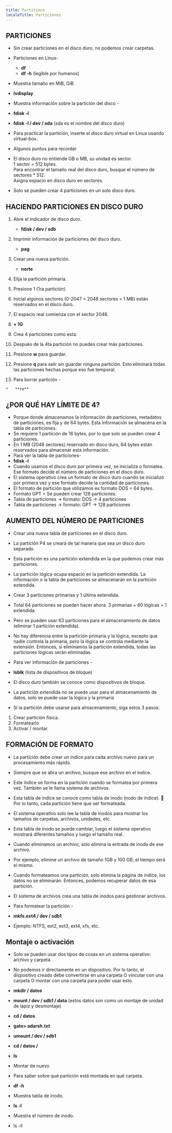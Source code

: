 ---
title: Partitions
localeTitle: Particiones
---## PARTICIONES

*   Sin crear particiones en el disco duro, no podemos crear carpetas.
    
*   Particiones en Linux-
    
    *   **df**
    *   **df -h** (legible por humanos)
*   Muestra tamaño en MiB, GiB
    
*   **lvdisplay**
    
*   Muestra información sobre la partición del disco -
    
*   **fdisk -l**
    
*   **fdisk -l / dev / sda** (sda es el nombre del disco duro)
    
*   Para practicar la partición, inserte el disco duro virtual en Linux usando virtual-box.
    
*   Algunos puntos para recordar
    
*   El disco duro no entiende GB o MB, su unidad es sector.  
    1 sector = 512 bytes.  
    Para encontrar el tamaño real del disco duro, busque el número de sectores \* 512.  
    Asigna espacio en disco duro en sectores.
    
*   Solo se pueden crear 4 particiones en un solo disco duro.
    

  

## HACIENDO PARTICIONES EN DISCO DURO

1.  Abre el indicador de disco duro.
    
    *   **fdisk / dev / sdb**
2.  Imprimir información de particiones del disco duro.
    
    *   **pag**
3.  Crear una nueva partición.
    
    *   **norte**
4.  Elija la partición primaria.
    
5.  Presione 1 (1ra partición)
    
6.  Inicial algunos sectores (0-2047 = 2048 sectores = 1 MB) están reservados en el disco duro.
    
7.  El espacio real comienza con el sector 2048.
    
8.  **\+ 1G**
    
9.  Crea 4 particiones como esta.
    
10.  Después de la 4ta partición no puedes crear más particiones.
    
11.  Presione **w** para guardar.
    
12.  Presione **q** para salir sin guardar ninguna partición. Esto eliminará todas las particiones hechas porque eso fue temporal.
    
13.  Para borrar partición -
    
    *   **re**

  

## ¿POR QUÉ HAY LÍMITE DE 4?

*   Porque donde almacenamos la información de particiones, metadatos de particiones, es fija y de 64 bytes. Esta información se almacena en la tabla de particiones.
*   Se requiere 1 partición de 16 bytes, por lo que solo se pueden crear 4 particiones.
*   En 1 MB (2048 sectores) reservado en disco duro, 64 bytes están reservados para almacenar esta información.
*   Para ver la tabla de particiones-
*   **fdisk -l**
*   Cuando usamos el disco duro por primera vez, se inicializa o formatea. Ese formato decide el número de particiones en el disco duro.
*   El sistema operativo crea un formato de disco duro cuando se inicializó por primera vez y ese formato decide la cantidad de particiones.
*   El formato de partición que utilizamos es formato DOS = 64 bytes.
*   Formato GPT = Se pueden crear 128 particiones.
*   Tabla de particiones -> formato: DOS -> 4 particiones
*   Tabla de particiones -> formato: GPT -> 128 particiones

  

## AUMENTO DEL NÚMERO DE PARTICIONES

*   Crear una nueva tabla de particiones en el disco duro.
    
*   La partición P4 se creará de tal manera que sea un disco duro separado.
    
*   Esta partición es una partición extendida en la que podemos crear más particiones.
    
*   La partición lógica ocupa espacio en la partición extendida. La información o la tabla de particiones se almacenarán en la partición extendida.
    
*   Crear 3 particiones primarias y 1 última extendida.
    
*   Total 64 particiones se pueden hacer ahora. 3 primarias + 60 lógicas + 1 extendida.
    
*   Pero se pueden usar 63 particiones para el almacenamiento de datos (eliminar 1 partición extendida).
    
*   No hay diferencia entre la partición primaria y la lógica, excepto que nadie controla la primaria, pero la lógica se controla mediante la extensión. Entonces, si eliminamos la partición extendida, todas las particiones lógicas serán eliminadas.
    
*   Para ver información de particiones -
    
*   **lsblk** (lista de dispositivos de bloque)
    
*   El disco duro también se conoce como dispositivos de bloque.
    
*   La partición extendida no se puede usar para el almacenamiento de datos, solo se puede usar la lógica y la primaria
    
*   Si la partición debe usarse para almacenamiento, siga estos 3 pasos:
    

1.  Crear partición física.
2.  Formatearlo
3.  Activar / montar.

  

## FORMACIÓN DE FORMATO

*   La partición debe crear un índice para cada archivo nuevo para un procesamiento más rápido.
    
*   Siempre que se abra un archivo, busque ese archivo en el índice.
    
*   Este índice se forma en la partición cuando se formatea por primera vez. También se le llama sistema de archivos.
    
*   Esta tabla de índice se conoce como tabla de inodo (nodo de índice).  Por lo tanto, cada partición tiene que ser formateada.
    
*   El sistema operativo solo lee la tabla de inodos para mostrar los tamaños de carpetas, archivos, unidades, etc.
    
*   Esta tabla de inodo se puede cambiar, luego el sistema operativo mostrará diferentes tamaños y luego el tamaño real.
    
*   Cuando eliminamos un archivo, solo elimina la entrada de inodo de ese archivo.
    
*   Por ejemplo, elimine un archivo de tamaño 1GB y 100 GB, el tiempo será el mismo.
    
*   Cuando formateamos una partición, solo elimina la página de índice, los datos no se eliminarán. Entonces, podemos recuperar datos de esa partición.
    
*   El sistema de archivos crea una tabla de inodos para gestionar archivos.
    
*   Para formatear la partición -
    
*   **mkfs.ext4 / dev / sdb1**
    
*   Ejemplo: NTFS, ext2, ext3, ext4, xfs, etc.
    

  

## Montaje o activación

*   Solo se pueden usar dos tipos de cosas en un sistema operativo: archivo y carpeta
    
*   No podemos ir directamente en un dispositivo. Por lo tanto, el dispositivo creado debe convertirse en una carpeta O vincular con una carpeta O montar con una carpeta para poder usar esto.
    
*   **mkdir / datos**
    
*   **mount / dev / sdb1 / data** (estos datos son como un montaje de unidad de lápiz y desmontaje)
    
*   **cd / datos**
    
*   **gato> adarsh.txt**
    
*   **umount / dev / sdb1**
    
*   **cd / datos /**
    
*   **ls**
    
*   Montar de nuevo
    
*   Para saber sobre qué partición está montada en qué carpeta.
    
*   **df -h**
    
*   Muestra tabla de inodo.
    
*   **ls -l**
    
*   Muestra el número de inodo.
    
*   ls -il